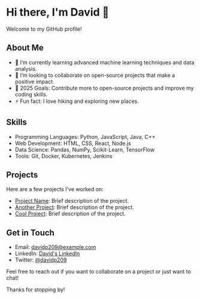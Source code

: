 # Hi there, I'm David 👋

Welcome to my GitHub profile!

## About Me

- 🌱 I’m currently learning advanced machine learning techniques and data analysis.
- 👯 I’m looking to collaborate on open-source projects that make a positive impact.
- 🥅 2025 Goals: Contribute more to open-source projects and improve my coding skills.
- ⚡ Fun fact: I love hiking and exploring new places.

## Skills

- Programming Languages: Python, JavaScript, Java, C++
- Web Development: HTML, CSS, React, Node.js
- Data Science: Pandas, NumPy, Scikit-Learn, TensorFlow
- Tools: Git, Docker, Kubernetes, Jenkins

## Projects

Here are a few projects I've worked on:

- [Project Name](https://github.com/davidp209/project-name): Brief description of the project.
- [Another Project](https://github.com/davidp209/another-project): Brief description of the project.
- [Cool Project](https://github.com/davidp209/cool-project): Brief description of the project.

## Get in Touch

- Email: [davidp209@example.com](mailto:davidp209@example.com)
- LinkedIn: [David's LinkedIn](https://www.linkedin.com/in/davidp209)
- Twitter: [@davidp209](https://twitter.com/davidp209)

Feel free to reach out if you want to collaborate on a project or just want to chat!

Thanks for stopping by!